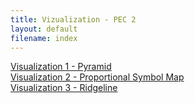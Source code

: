 ```yaml
---
title: Vizualization - PEC 2
layout: default
filename: index
--- 
```


[Visualization 1 - Pyramid](/viz_1_pyramid.md)  
[Visualization 2 - Proportional Symbol Map](/viz_2_prop_symbol_map.md)  
[Visualization 3 - Ridgeline](/viz_3_ridgeline.md)  
